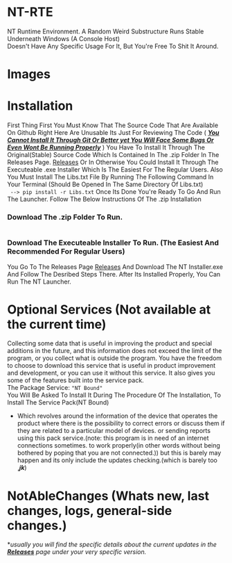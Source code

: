 # NT-RTE
NT Runtime Environment. A Random Weird Substructure Runs Stable Underneath Windows (A Console Host)  
Doesn't Have Any Specific Usage For It, But You're Free To Shit It Around.

# Images










# Installation
First Thing First You Must Know That The Source Code That Are Available On Github Right Here Are Unusable Its Just For Reviewing The Code (  **<ins>***You Cannot Install It Through Git Or Better yet You Will Face Some Bugs Or Even Wont Be Running Properly***</ins>**  ) You Have To Install It Through The Original(Stable) Source Code Which Is Contained In The .zip Folder In The Releases Page. <a href="https://github.com/suegdu/NT-RTE/releases">Releases</a> Or In Otherwise You Could Install It Through The Executeable .exe Installer Which Is The Easiest For The Regular Users. Also You Must Install The Libs.txt File By Running The Following Command In Your Terminal (Should Be Opened In The Same Directory Of Libs.txt)  
``` --> pip install -r Libs.txt```
Once Its Done You're Ready To Go And Run The Launcher. Follow The Below Instructions Of The .zip Installation

### Download The .zip Folder To Run.





#
### Download The Executeable Installer To Run.  (The Easiest And Recommended For Regular Users)
You Go To The Releases Page <a href="https://github.com/suegdu/NT-RTE/releases">Releases</a> And Download The NT Installer.exe And Follow The Desribed Steps There.
After Its Installed Properly, You Can Run The NT Launcher.


# Optional Services (Not available at the current time)
Collecting some data that is useful in improving the product and special additions in the future, and this information does not exceed the limit of the program, or you collect what is outside the program. You have the freedom to choose to download this service that is useful in product improvement and development, or you can use it without this service. It also gives you some of the features built into the service pack.  
The Package Service: `"NT Bound"`  
You Will Be Asked To Install It During The Procedure Of The Installation, To Install The Service Pack(NT Bound)
+ Which revolves around the information of the device that operates the product where there is the possibility to correct errors or discuss them if they are related to a particular model of devices. or sending reports using this pack service.(note: this program is in need of an internet connections sometimes. to work properly(in other words without being bothered by poping that you are not connected.)) but this is barely may happen and its only include the updates checking.(which is barely too ,***jk***)





# NotAbleChanges (Whats new, last changes, logs, general-side changes.)
  **usually you will find the specific details about the current updates in the <a href="https://github.com/suegdu/NT-RTE/releases"><ins>***Releases***</ins></a> page under your very specific version.* 

